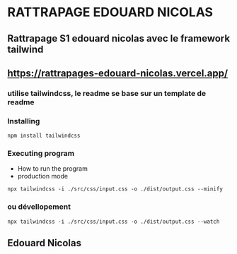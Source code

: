 # RATTRAPAGE EDOUARD NICOLAS

## Rattrapage S1 edouard nicolas avec le framework tailwind

## https://rattrapages-edouard-nicolas.vercel.app/

### utilise tailwindcss, le readme se base sur un template de readme

### Installing

```
npm install tailwindcss
```
### Executing program

* How to run the program
* production mode
```
npx tailwindcss -i ./src/css/input.css -o ./dist/output.css --minify   
```
### ou dévellopement

```npx tailwindcss -i ./src/css/input.css -o ./dist/output.css --watch ```

## Edouard Nicolas